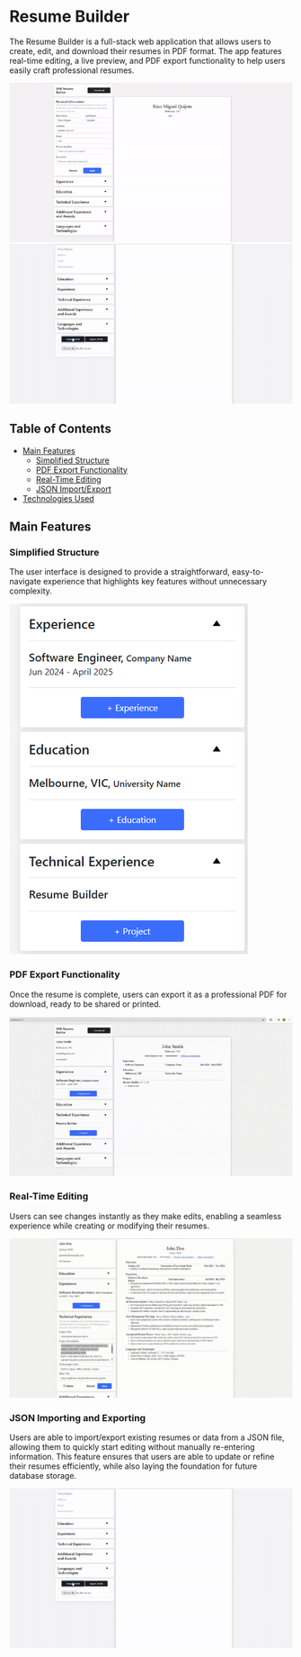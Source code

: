# Resume Builder 

<p>The Resume Builder is a full-stack web application that allows users to create, edit, and download their resumes in PDF format. 
  The app features real-time editing, a live preview, and PDF export functionality to help users easily craft professional resumes.</p>

<img src="Github-Images/livepreview.gif" alt="gif of live preview" style="max-width: 100%;" />
<img src="Github-Images/import.gif" alt="image of experience" style="width: 900px;" />

## Table of Contents
- [Main Features](#main-features)
  - [Simplified Structure](#simplified-structure) 
  - [PDF Export Functionality](#pdf-export-functionality)
  - [Real-Time Editing](#real-time-editing)
  - [JSON Import/Export](#json-importing-and-exporting) 
- [Technologies Used](#technologies-used)

## Main Features

### Simplified Structure
The user interface is designed to provide a straightforward, easy-to-navigate experience that highlights key features without unnecessary complexity.

<img src="Github-Images/structure.png" alt="gif of live preview" style="max-width: 100%;" />

### PDF Export Functionality
Once the resume is complete, users can export it as a professional PDF for download, ready to be shared or printed.

<img src="Github-Images/exportpdf.gif" alt="gif of live preview" style="max-width: 100%;" />

### Real-Time Editing
Users can see changes instantly as they make edits, enabling a seamless experience while creating or modifying their resumes.

<img src="Github-Images/livepreview2.gif" alt="gif of live preview" style="max-width: 100%;" />

### JSON Importing and Exporting
Users are able to import/export existing resumes or data from a JSON file, allowing them to quickly start editing without manually re-entering information. This feature ensures that users are able to update or refine their resumes efficiently, while also laying the foundation for future database storage. 

<img src="Github-Images/import.gif" alt="gif of live preview" style="max-width: 100%;" />
